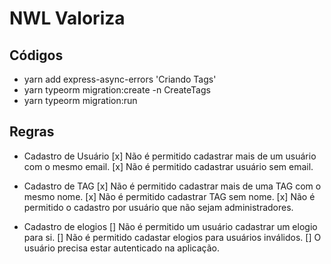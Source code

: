 # NWL Valoriza

## Códigos

- yarn add express-async-errors
'Criando Tags'
- yarn typeorm migration:create -n CreateTags
- yarn typeorm migration:run


## Regras

- Cadastro de Usuário
  [x] Não é permitido cadastrar mais de um usuário com o mesmo email.
  [x] Não é permitido cadastrar usuário sem email.

- Cadastro de TAG
  [x] Não é permitido cadastrar mais de uma TAG com o mesmo nome.
  [x] Não é permitido cadastrar TAG sem nome.
  [x] Não é permitido o cadastro por usuário que não sejam administradores.

- Cadastro de elogios
  [] Não é permitido um usuário cadastrar um elogio para si.
  [] Não é permitido cadastar elogios para usuários inválidos.
  [] O usuário precisa estar autenticado na aplicação.